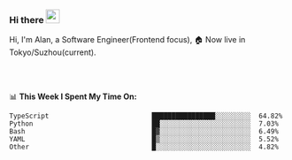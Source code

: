 ### Hi there <img src="https://media.giphy.com/media/hvRJCLFzcasrR4ia7z/giphy.gif" width="25px">

<!-- ![visitors](https://visitor-badge.glitch.me/badge?page_id=dislfyer.dislfyer) -->

Hi, I'm Alan, a Software Engineer(Frontend focus), 🏠 Now live in Tokyo/Suzhou(current).

<br/>
<br/>

📊 **This Week I Spent My Time On:**


<!--START_SECTION:waka-->

```text
TypeScript                          ████████████████░░░░░░░░░  64.82%
Python                              ██░░░░░░░░░░░░░░░░░░░░░░░  7.03%
Bash                                █▓░░░░░░░░░░░░░░░░░░░░░░░  6.49%
YAML                                █▒░░░░░░░░░░░░░░░░░░░░░░░  5.52%
Other                               █░░░░░░░░░░░░░░░░░░░░░░░░  4.82%
```

<!--END_SECTION:waka-->

<!--
**About Me:**
 -->
